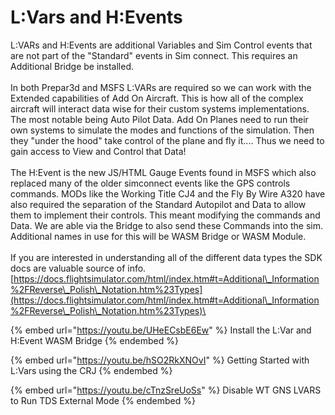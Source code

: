 # L:Vars and H:Events

L:VARs and H:Events are additional Variables and Sim Control events that are not part of the "Standard" events in Sim connect.  This requires an Additional Bridge be installed. \
\
In both Prepar3d and MSFS L:VARs are required so we can work with the Extended capabilities of Add On Aircraft.  This is how all of the complex aircraft will interact data wise for their custom systems implementations.  The most notable being Auto Pilot Data.  Add On Planes need to run their own systems to simulate the modes and functions of the simulation.  Then they "under the hood" take control of the plane and fly it.... Thus we need to gain access to View and Control that Data!\
\
The H:Event is the new JS/HTML Gauge Events found in MSFS which also replaced many of the older simconnect events like the GPS controls commands.  MODs like the  Working Title CJ4 and the Fly By Wire A320 have also required the separation of the Standard Autopilot and Data to allow them to implement their controls.  This meant modifying the commands and Data.  We are able via the Bridge to also send these Commands into the sim.  Additional names in use for this will be WASM Bridge or WASM Module.\
\
If you are interested in understanding all of the different data types the SDK docs are valuable source of info.  [https://docs.flightsimulator.com/html/index.htm#t=Additional\_Information%2FReverse\_Polish\_Notation.htm%23Types](https://docs.flightsimulator.com/html/index.htm#t=Additional\_Information%2FReverse\_Polish\_Notation.htm%23Types)\


{% embed url="https://youtu.be/UHeECsbE6Ew" %}
Install the L:Var and H:Event WASM Bridge
{% endembed %}





{% embed url="https://youtu.be/hSO2RkXNOvI" %}
Getting Started with L:Vars using the CRJ
{% endembed %}



{% embed url="https://youtu.be/cTnzSreUoSs" %}
Disable WT GNS LVARS to Run TDS External Mode
{% endembed %}

